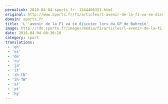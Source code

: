 ```yaml
---
permalink: 2018-04-04-sports.fr--1244406351.html
original: http://www.sports.fr/f1/articles/l-avenir-de-la-f1-va-se-discuter-lors-du-gp-de-bahrein-2128862
domain: sports.fr
title: 'L''avenir de la F1 va se discuter lors du GP de Bahreïn'
image: http://cdn.sports.fr/images/media/f1/articles/l-avenir-de-la-f1-va-se-discuter-lors-du-gp-de-bahrein/ross-brawn/24730106-1-fre-FR/Ross-Brawn.jpg
date: 2018-04-04 08:30:20
category: sport
translations: 
 - 'en'
 - 'es'
 - 'de'
 - 'ru'
 - 'ja'
 - 'it'
 - 'zh-CN'
 - 'zh-TW'
 - 'ar'
 - 'pt'
 - 'hy'
---
```


